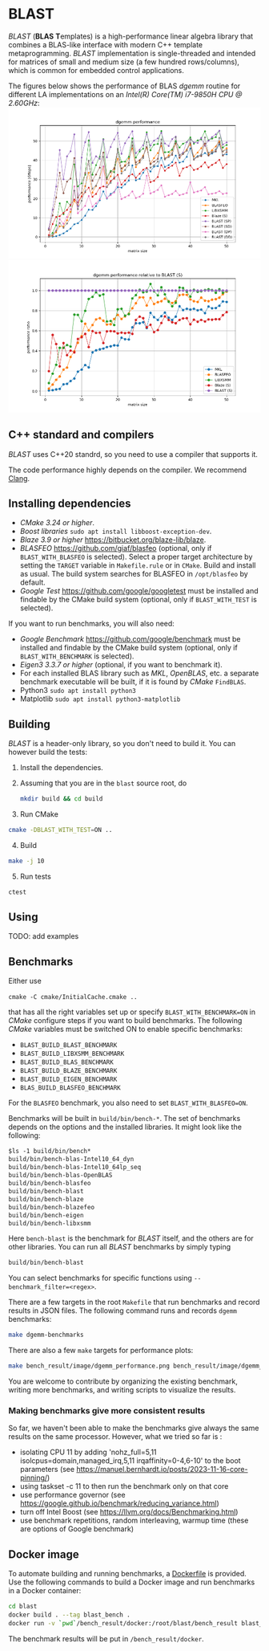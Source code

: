 # BLAST
*BLAST* (**BLAS** **T**emplates) is a high-performance linear algebra library that combines a BLAS-like interface with modern C++ template metaprogramming.
*BLAST* implementation is single-threaded and intended for matrices of small and medium size (a few hundred rows/columns), which is common for embedded control applications.

The figures below shows the performance of BLAS *dgemm* routine for different LA implementations on an
*Intel(R) Core(TM) i7-9850H CPU @ 2.60GHz*:
![dgemm_performance](doc/dgemm_performance.png)
![dgemm_performance_ratio](doc/dgemm_performance_ratio.png)

## C++ standard and compilers
*BLAST* uses C++20 standrd, so you need to use a compiler that supports it.

The code performance highly depends on the compiler. We recommend [Clang](https://clang.llvm.org/).

## Installing dependencies
- *CMake 3.24 or higher*.
- *Boost libraries* `sudo apt install libboost-exception-dev`.
- *Blaze 3.9 or higher* https://bitbucket.org/blaze-lib/blaze.
- *BLASFEO* https://github.com/giaf/blasfeo (optional, only if `BLAST_WITH_BLASFEO` is selected). Select a proper target architecture by setting the `TARGET` variable in `Makefile.rule` or in `CMake`. Build and install as usual. The build system searches for BLASFEO in `/opt/blasfeo` by default.
- *Google Test* https://github.com/google/googletest must be installed and findable by the CMake build system (optional, only if `BLAST_WITH_TEST` is selected).

If you want to run benchmarks, you will also need:
- *Google Benchmark* https://github.com/google/benchmark must be installed and findable by the CMake build system (optional, only if `BLAST_WITH_BENCHMARK` is selected).
- *Eigen3 3.3.7 or higher* (optional, if you want to benchmark it).
- For each installed BLAS library such as *MKL*, *OpenBLAS*, etc. a separate benchmark executable will be built, if it is found by *CMake* `FindBLAS`.
- Python3 `sudo apt install python3`
- Matplotlib `sudo apt install python3-matplotlib`


## Building
*BLAST* is a header-only library, so you don't need to build it. You can however build the tests:

1. Install the dependencies.
2. Assuming that you are in the `blast` source root, do

    ```bash
    mkdir build && cd build
    ```
3. Run CMake
```bash
cmake -DBLAST_WITH_TEST=ON ..
```
4. Build
```bash
make -j 10
```
5. Run tests
```bash
ctest
```

## Using
TODO: add examples

## Benchmarks
Either use

`cmake -C cmake/InitialCache.cmake ..`

that has all the right variables set up or specify `BLAST_WITH_BENCHMARK=ON` in *CMake* configure steps if you want to build benchmarks. The following *CMake* variables must be switched ON to enable specific benchmarks:
- `BLAST_BUILD_BLAST_BENCHMARK`
- `BLAST_BUILD_LIBXSMM_BENCHMARK`
- `BLAST_BUILD_BLAS_BENCHMARK`
- `BLAST_BUILD_BLAZE_BENCHMARK`
- `BLAST_BUILD_EIGEN_BENCHMARK`
- `BLAS_BUILD_BLASFEO_BENCHMARK`

For the `BLASFEO` benchmark, you also need to set `BLAST_WITH_BLASFEO=ON`.

Benchmarks will be built in `build/bin/bench-*`. The set of benchmarks depends on the options and the installed libraries. It might look like the following:

```
$ls -1 build/bin/bench*
build/bin/bench-blas-Intel10_64_dyn
build/bin/bench-blas-Intel10_64lp_seq
build/bin/bench-blas-OpenBLAS
build/bin/bench-blasfeo
build/bin/bench-blast
build/bin/bench-blaze
build/bin/bench-blazefeo
build/bin/bench-eigen
build/bin/bench-libxsmm
```
Here `bench-blast` is the benchmark for *BLAST* itself, and the others are for other libraries. You can run all *BLAST* benchmarks by simply typing
```bash
build/bin/bench-blast
```
You can select benchmarks for specific functions using `--benchmark_filter=<regex>`.

There are a few targets in the root `Makefile` that run benchmarks and record results in JSON files. The following command runs and records `dgemm` benchmarks:
```bash
make dgemm-benchmarks
```

There are also a few `make` targets for performance plots:
```bash
make bench_result/image/dgemm_performance.png bench_result/image/dgemm_performance_ratio.png
```

You are welcome to contribute by organizing the existing benchmark, writing more benchmarks, and writing scripts to visualize the results.

### Making benchmarks give more consistent results

So far, we haven't been able to make the benchmarks give always the same results on the same processor. However, what we tried so far is :

- isolating CPU 11 by adding 'nohz_full=5,11 isolcpus=domain,managed_irq,5,11 irqaffinity=0-4,6-10' to the boot parameters (see https://manuel.bernhardt.io/posts/2023-11-16-core-pinning/)
- using taskset -c 11 to then run the benchmark only on that core
- use performance governor (see https://google.github.io/benchmark/reducing_variance.html)
- turn off Intel Boost (see https://llvm.org/docs/Benchmarking.html)
- use benchmark repetitions, random interleaving, warmup time (these are options of Google benchmark)

## Docker image
To automate building and running benchmarks, a [Dockerfile](Dockerfile) is provided. Use the following commands to build a Docker image and run benchmarks in a Docker container:
```bash
cd blast
docker build . --tag blast_bench .
docker run -v `pwd`/bench_result/docker:/root/blast/bench_result blast_bench
```
The benchmark results will be put in `/bench_result/docker`.
